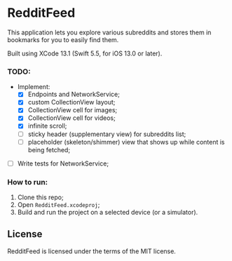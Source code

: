 # RedditFeed

This application lets you explore various subreddits and stores them in bookmarks for you to easily find them.

Built using XCode 13.1 (Swift 5.5, for iOS 13.0 or later).

### TODO:
- Implement:
    - [x] Endpoints and NetworkService;
    - [x] custom CollectionView layout;
    - [x] CollectionView cell for images;
    - [x] CollectionView cell for videos;
    - [x] infinite scroll;
    - [ ] sticky header (supplementary view) for subreddits list;
    - [ ] placeholder (skeleton/shimmer) view that shows up while content is being fetched;
- [ ] Write tests for NetworkService;

### How to run:

1. Clone this repo;
1. Open `RedditFeed.xcodeproj`;
1. Build and run the project on a selected device (or a simulator).

## License

RedditFeed is licensed under the terms of the MIT license.
